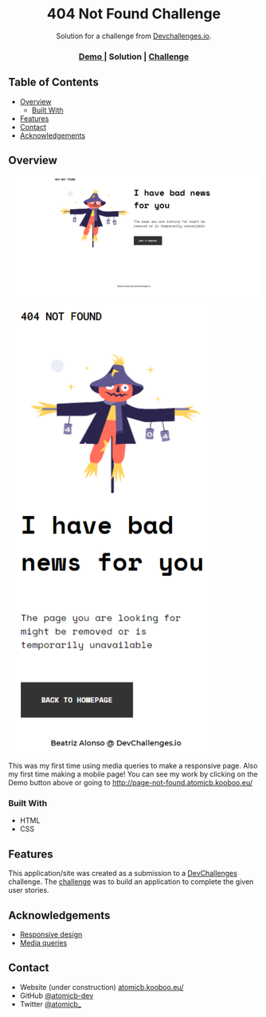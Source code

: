 <!-- Please update value in the {}  -->

<h1 align="center">404 Not Found Challenge</h1>

<div align="center">
   Solution for a challenge from  <a href="http://devchallenges.io" target="_blank">Devchallenges.io</a>.
</div>

<div align="center">
  <h3>
    <a href="http://page-not-found.atomicb.kooboo.eu/">
      Demo
    </a>
    <span> | </span>
      Solution
    <span> | </span>
    <a href="https://devchallenges.io/challenges/wBunSb7FPrIepJZAg0sY">
      Challenge
    </a>
  </h3>
</div>

<!-- TABLE OF CONTENTS -->

## Table of Contents

- [Overview](#overview)
  - [Built With](#built-with)
- [Features](#features)
- [Contact](#contact)
- [Acknowledgements](#acknowledgements)

<!-- OVERVIEW -->

## Overview

![screenshot](404-not-found-desk.png)
![screenshot](404-not-found-mobile.png)

This was my first time using media queries to make a responsive page. Also my first time making a mobile page!
You can see my work by clicking on the Demo button above or going to http://page-not-found.atomicb.kooboo.eu/

### Built With

<!-- This section should list any major frameworks that you built your project using. Here are a few examples.-->

- HTML
- CSS

## Features

<!-- List the features of your application or follow the template. Don't share the figma file here :) -->

This application/site was created as a submission to a [DevChallenges](https://devchallenges.io/challenges) challenge. The [challenge](https://devchallenges.io/challenges/wBunSb7FPrIepJZAg0sY) was to build an application to complete the given user stories.


## Acknowledgements

<!-- This section should list any articles or add-ons/plugins that helps you to complete the project. This is optional but it will help you in the future. For exmpale -->

- [Responsive design](https://developer.mozilla.org/en-US/docs/Learn/CSS/CSS_layout/Responsive_Design)
- [Media queries](https://developer.mozilla.org/en-US/docs/Web/CSS/Media_Queries)

## Contact

- Website (under construction) [atomicb.kooboo.eu/](http://www.atomicb.kooboo.eu/)
- GitHub [@atomicb-dev](https://github.com/atomicb-dev)
- Twitter [@atomicb_](https://twitter.com/atomicb_)
